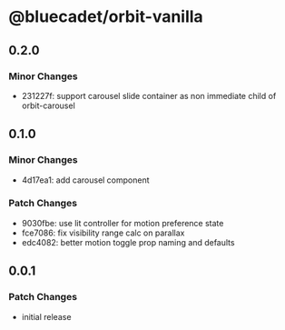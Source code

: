 # @bluecadet/orbit-vanilla

## 0.2.0

### Minor Changes

- 231227f: support carousel slide container as non immediate child of orbit-carousel

## 0.1.0

### Minor Changes

- 4d17ea1: add carousel component

### Patch Changes

- 9030fbe: use lit controller for motion preference state
- fce7086: fix visibility range calc on parallax
- edc4082: better motion toggle prop naming and defaults

## 0.0.1

### Patch Changes

- initial release
